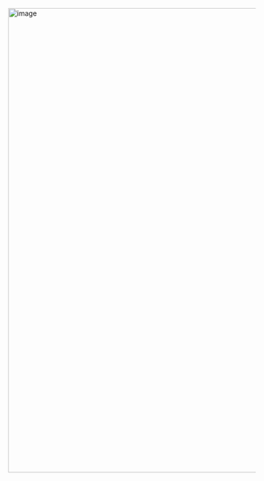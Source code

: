 <img width="944" alt="image" src="https://user-images.githubusercontent.com/75315987/150512536-40f8ec97-ca38-48d6-a1dd-f95401b4a8cf.png">
